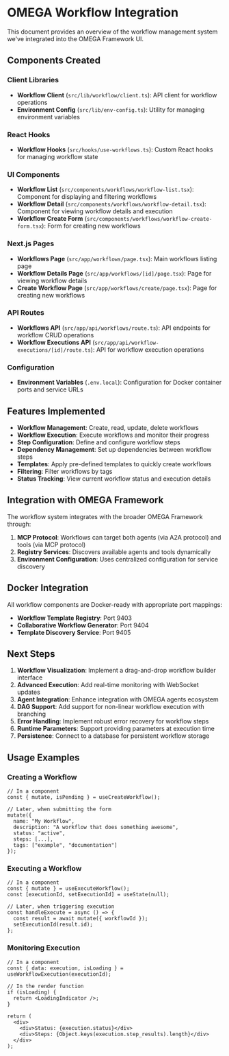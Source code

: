 # OMEGA Workflow Integration

This document provides an overview of the workflow management system we've integrated into the OMEGA Framework UI.

## Components Created

### Client Libraries
- **Workflow Client** (`src/lib/workflow/client.ts`): API client for workflow operations
- **Environment Config** (`src/lib/env-config.ts`): Utility for managing environment variables

### React Hooks
- **Workflow Hooks** (`src/hooks/use-workflows.ts`): Custom React hooks for managing workflow state

### UI Components
- **Workflow List** (`src/components/workflows/workflow-list.tsx`): Component for displaying and filtering workflows
- **Workflow Detail** (`src/components/workflows/workflow-detail.tsx`): Component for viewing workflow details and execution
- **Workflow Create Form** (`src/components/workflows/workflow-create-form.tsx`): Form for creating new workflows

### Next.js Pages
- **Workflows Page** (`src/app/workflows/page.tsx`): Main workflows listing page
- **Workflow Details Page** (`src/app/workflows/[id]/page.tsx`): Page for viewing workflow details
- **Create Workflow Page** (`src/app/workflows/create/page.tsx`): Page for creating new workflows

### API Routes
- **Workflows API** (`src/app/api/workflows/route.ts`): API endpoints for workflow CRUD operations
- **Workflow Executions API** (`src/app/api/workflow-executions/[id]/route.ts`): API for workflow execution operations

### Configuration
- **Environment Variables** (`.env.local`): Configuration for Docker container ports and service URLs

## Features Implemented

- **Workflow Management**: Create, read, update, delete workflows
- **Workflow Execution**: Execute workflows and monitor their progress
- **Step Configuration**: Define and configure workflow steps
- **Dependency Management**: Set up dependencies between workflow steps
- **Templates**: Apply pre-defined templates to quickly create workflows
- **Filtering**: Filter workflows by tags
- **Status Tracking**: View current workflow status and execution details

## Integration with OMEGA Framework

The workflow system integrates with the broader OMEGA Framework through:

1. **MCP Protocol**: Workflows can target both agents (via A2A protocol) and tools (via MCP protocol)
2. **Registry Services**: Discovers available agents and tools dynamically
3. **Environment Configuration**: Uses centralized configuration for service discovery

## Docker Integration

All workflow components are Docker-ready with appropriate port mappings:

- **Workflow Template Registry**: Port 9403
- **Collaborative Workflow Generator**: Port 9404
- **Template Discovery Service**: Port 9405

## Next Steps

1. **Workflow Visualization**: Implement a drag-and-drop workflow builder interface
2. **Advanced Execution**: Add real-time monitoring with WebSocket updates
3. **Agent Integration**: Enhance integration with OMEGA agents ecosystem
4. **DAG Support**: Add support for non-linear workflow execution with branching
5. **Error Handling**: Implement robust error recovery for workflow steps
6. **Runtime Parameters**: Support providing parameters at execution time
7. **Persistence**: Connect to a database for persistent workflow storage

## Usage Examples

### Creating a Workflow

```tsx
// In a component
const { mutate, isPending } = useCreateWorkflow();

// Later, when submitting the form
mutate({
  name: "My Workflow",
  description: "A workflow that does something awesome",
  status: "active",
  steps: [...],
  tags: ["example", "documentation"]
});
```

### Executing a Workflow

```tsx
// In a component
const { mutate } = useExecuteWorkflow();
const [executionId, setExecutionId] = useState(null);

// Later, when triggering execution
const handleExecute = async () => {
  const result = await mutate({ workflowId });
  setExecutionId(result.id);
};
```

### Monitoring Execution

```tsx
// In a component
const { data: execution, isLoading } = useWorkflowExecution(executionId);

// In the render function
if (isLoading) {
  return <LoadingIndicator />;
}

return (
  <div>
    <div>Status: {execution.status}</div>
    <div>Steps: {Object.keys(execution.step_results).length}</div>
  </div>
);
```